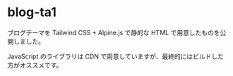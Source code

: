 # blog-ta1

ブログテーマを Tailwind CSS + Alpine.js で静的な HTML で用意したものを公開しました。

JavaScript のライブラリは CDN で用意していますが、最終的にはビルドした方がオススメです。